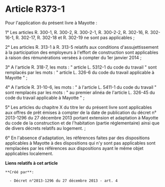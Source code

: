 # Article R373-1

Pour l'application du présent livre à Mayotte : 

1° Les articles R. 300-1, R. 300-2, R. 300-2-1, R. 300-2-2, R. 302-16, R. 302-16-1, R. 302-17, R. 302-18 et R. 302-19 ne sont
pas applicables ; 

2° Les articles R. 313-1 à R. 313-5 relatifs aux conditions d'assujettissement à la participation des employeurs à l'effort
de construction sont applicables à raison des rémunérations versées à compter du 1er janvier 2014 ; 

3° A l'article R. 318-7, les mots : " article L. 5312-1 du code du travail  "  sont remplacés par les mots : " article L.
326-6 du code du travail applicable à Mayotte "  ; 

4° A l'article R. 31-10-6, les mots : " à l'article L. 5411-1 du code du travail " sont remplacés par les mots : " au premier
alinéa de l'article L. 326-45 du code du travail applicable à Mayotte "  ; 

5° Les articles du chapitre X du titre Ier du présent livre sont applicables aux offres de prêt émises à compter de la date
de publication du décret n° 2013-1296 du 27 décembre 2013 portant extension et adaptation à Mayotte du code de la
construction et de l'habitation (partie réglementaire) ainsi que de divers décrets relatifs au logement.  ; 

6° En l'absence d'adaptation, les références faites par des dispositions applicables à Mayotte à des dispositions qui n'y
sont pas applicables sont remplacées par les références aux dispositions ayant le même objet applicables localement.

**Liens relatifs à cet article**

	**Créé par**:

	  - Décret n°2013-1296 du 27 décembre 2013 - art. 4
